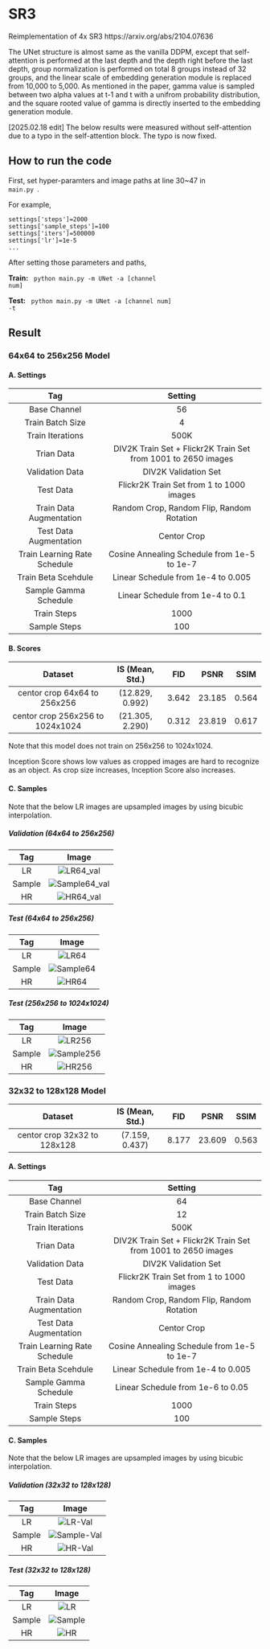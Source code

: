 # SR3
<p> Reimplementation of 4x SR3 https://arxiv.org/abs/2104.07636 </p>
<p> The UNet structure is almost same as the vanilla DDPM, except that self-attention is performed at the last depth and the depth right before the last depth, group normalization is performed on total 8 groups instead of 32 groups, and the linear scale of embedding generation module is replaced from 10,000 to 5,000. As mentioned in the paper, gamma value is sampled between two alpha values at t-1 and t with a unifrom probability distribution, and the square rooted value of gamma is directly inserted to the embedding generation module.</p>

[2025.02.18 edit]
The below results were measured without self-attention due to a typo in the self-attention block. The typo is now fixed.

## How to run the code

First, set hyper-paramters and image paths at line 30~47 in <code> main.py </code>.

For example,

```
settings['steps']=2000
settings['sample_steps']=100
settings['iters']=500000
settings['lr']=1e-5
...
```

After setting those parameters and paths,

**Train:** <code> python main.py -m UNet -a [channel num] </code>

**Test:** <code> python main.py -m UNet -a [channel num] -t </code>


## Result

### 64x64 to 256x256 Model

#### A. Settings
|Tag|Setting|
|:---:|:---:|
|Base Channel|56|
|Train Batch Size|4|
|Train Iterations|500K|
|Trian Data|DIV2K Train Set + Flickr2K Train Set from 1001 to 2650 images|
|Validation Data|DIV2K Validation Set|
|Test Data|Flickr2K Train Set from 1 to 1000 images|
|Train Data Augmentation|Random Crop, Random Flip, Random Rotation|
|Test Data Augmentation|Centor Crop|
|Train Learning Rate Schedule|Cosine Annealing Schedule from 1e-5 to 1e-7|
|Train Beta Scehdule|Linear Schedule from 1e-4 to 0.005|
|Sample Gamma Schedule|Linear Schedule from 1e-4 to 0.1|
|Train Steps|1000|
|Sample Steps|100|

#### B. Scores
|Dataset|IS (Mean, Std.)|FID|PSNR|SSIM|
|:---:|:---:|:---:|:---:|:---:|
|centor crop 64x64 to 256x256|(12.829, 0.992)|3.642|23.185|0.564|
|centor crop 256x256 to 1024x1024|(21.305, 2.290)|0.312|23.819|0.617|

<p>Note that this model does not train on 256x256 to 1024x1024.</p>
<p>Inception Score shows low values as cropped images are hard to recognize as an object. As crop size increases, Inception Score also increases.</p>

#### C. Samples
<p>Note that the below LR images are upsampled images by using bicubic interpolation.</p>

##### Validation (64x64 to 256x256)
|Tag|Image|
|:---:|:---:|
|LR|![LR64_val](https://github.com/novwaul/SR3/assets/53179332/f7e3974f-d503-43d1-9a13-3fe4ee2e8d0c)|
|Sample|![Sample64_val](https://github.com/novwaul/SR3/assets/53179332/70dba161-3b20-472d-b4b5-0dcc0748d657)|
|HR|![HR64_val](https://github.com/novwaul/SR3/assets/53179332/ca2736aa-e350-4a81-bdf6-6abb8313a55d)|

##### Test (64x64 to 256x256)
|Tag|Image|
|:---:|:---:|
|LR|![LR64](https://github.com/novwaul/SR3/assets/53179332/656a7d4b-1925-42b8-b74b-698b13ec98ff)|
|Sample|![Sample64](https://github.com/novwaul/SR3/assets/53179332/5a922a74-2770-4b5c-8ca6-aeb2a7ddd3f7)|
|HR|![HR64](https://github.com/novwaul/SR3/assets/53179332/c8e53193-4c86-4caf-aa79-d9d314a5a9c3)|

##### Test (256x256 to 1024x1024)
|Tag|Image|
|:---:|:---:|
|LR|![LR256](https://github.com/novwaul/SR3/assets/53179332/41a1d329-9123-4e11-a03d-66d92a528241)|
|Sample|![Sample256](https://github.com/novwaul/SR3/assets/53179332/6cdccc42-5ba4-4294-bf16-8ecd11cca827)|
|HR|![HR256](https://github.com/novwaul/SR3/assets/53179332/6a13c426-79bd-4b5e-bc95-45ade689fff6)|


### 32x32 to 128x128 Model
|Dataset|IS (Mean, Std.)|FID|PSNR|SSIM|
|:---:|:---:|:---:|:---:|:---:|
|centor crop 32x32 to 128x128|(7.159, 0.437)|8.177|23.609|0.563|

#### A. Settings
|Tag|Setting|
|:---:|:---:|
|Base Channel|64|
|Train Batch Size|12|
|Train Iterations|500K|
|Trian Data|DIV2K Train Set + Flickr2K Train Set from 1001 to 2650 images|
|Validation Data|DIV2K Validation Set|
|Test Data|Flickr2K Train Set from 1 to 1000 images|
|Train Data Augmentation|Random Crop, Random Flip, Random Rotation|
|Test Data Augmentation|Centor Crop|
|Train Learning Rate Schedule|Cosine Annealing Schedule from 1e-5 to 1e-7|
|Train Beta Scehdule|Linear Schedule from 1e-4 to 0.005|
|Sample Gamma Schedule|Linear Schedule from 1e-6 to 0.05|
|Train Steps|1000|
|Sample Steps|100|

#### C. Samples
<p>Note that the below LR images are upsampled images by using bicubic interpolation.</p>

##### Validation (32x32 to 128x128)
|Tag|Image|
|:---:|:---:|
|LR|![LR-Val](https://github.com/novwaul/SR3/assets/53179332/935f9984-2da7-436b-90f4-87d4ac482267)|
|Sample|![Sample-Val](https://github.com/novwaul/SR3/assets/53179332/c759b42b-a6bb-48bd-8c10-dc0da2d4c104)|
|HR|![HR-Val](https://github.com/novwaul/SR3/assets/53179332/56744f03-edca-477b-88dc-2a0e1f4be808)|

##### Test (32x32 to 128x128)
|Tag|Image|
|:---:|:---:|
|LR|![LR](https://github.com/novwaul/SR3/assets/53179332/3ed9dfea-d9b0-4c5e-a311-61937457a9c5)|
|Sample|![Sample](https://github.com/novwaul/SR3/assets/53179332/6b9322b9-fb03-4d01-8422-81ef7d261c30)|
|HR|![HR](https://github.com/novwaul/SR3/assets/53179332/47e1a173-dcf5-445b-9472-cab554105e7a)|


